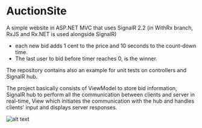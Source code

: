 # AuctionSite
A simple website in ASP.NET MVC that uses SignalR 2.2 (in WithRx branch, RxJS and Rx.NET is used alongside SignalR)
- each new bid adds 1 cent to the price and 10 seconds to the count-down time.
- The last user to bid before timer reaches 0, is the winner.

The repository contains also an example for unit tests on controllers and SignalR hub.

The project basically consists of ViewModel to store bid information, SignalR hub to perform all the communication between clients and server in real-time, View which initiates the communication with the hub and handles clients' input and displays server responses.

![alt text](http://i.imgur.com/FhLsOOM.png)
